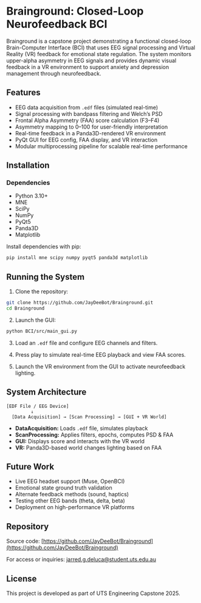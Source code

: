 # Brainground: Closed-Loop Neurofeedback BCI

Brainground is a capstone project demonstrating a functional closed-loop Brain-Computer Interface (BCI) that uses EEG signal processing and Virtual Reality (VR) feedback for emotional state regulation. The system monitors upper-alpha asymmetry in EEG signals and provides dynamic visual feedback in a VR environment to support anxiety and depression management through neurofeedback.

## Features

- EEG data acquisition from `.edf` files (simulated real-time)
- Signal processing with bandpass filtering and Welch’s PSD
- Frontal Alpha Asymmetry (FAA) score calculation (F3–F4)
- Asymmetry mapping to 0–100 for user-friendly interpretation
- Real-time feedback in a Panda3D-rendered VR environment
- PyQt GUI for EEG config, FAA display, and VR interaction
- Modular multiprocessing pipeline for scalable real-time performance

## Installation

### Dependencies

- Python 3.10+
- MNE
- SciPy
- NumPy
- PyQt5
- Panda3D
- Matplotlib

Install dependencies with pip:

```bash
pip install mne scipy numpy pyqt5 panda3d matplotlib
```

## Running the System

1. Clone the repository:
```bash
git clone https://github.com/JayDeeBot/Brainground.git
cd Brainground
```

2. Launch the GUI:
```bash
python BCI/src/main_gui.py
```

3. Load an `.edf` file and configure EEG channels and filters.

4. Press play to simulate real-time EEG playback and view FAA scores.

5. Launch the VR environment from the GUI to activate neurofeedback lighting.

## System Architecture

```
[EDF File / EEG Device]
         ↓
  [Data Acquisition] → [Scan Processing] → [GUI + VR World]
```

- **DataAcquisition:** Loads `.edf` file, simulates playback
- **ScanProcessing:** Applies filters, epochs, computes PSD & FAA
- **GUI:** Displays score and interacts with the VR world
- **VR:** Panda3D-based world changes lighting based on FAA

## Future Work

- Live EEG headset support (Muse, OpenBCI)
- Emotional state ground truth validation
- Alternate feedback methods (sound, haptics)
- Testing other EEG bands (theta, delta, beta)
- Deployment on high-performance VR platforms

## Repository

Source code: [https://github.com/JayDeeBot/Brainground](https://github.com/JayDeeBot/Brainground)

For access or inquiries: jarred.g.deluca@student.uts.edu.au

## License

This project is developed as part of UTS Engineering Capstone 2025.